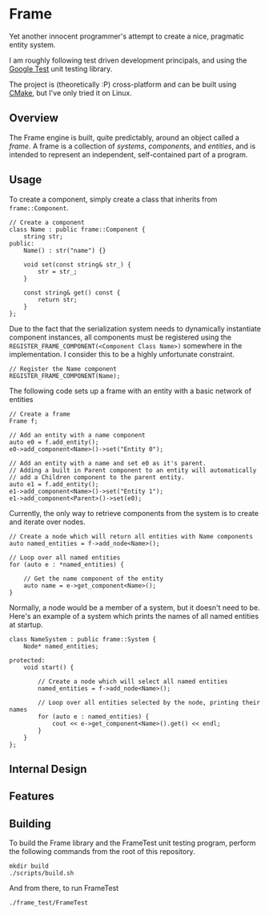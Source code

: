 Frame
=====

Yet another innocent programmer's attempt to create a nice, pragmatic entity system.


I am roughly following test driven development principals, and using the [Google Test](https://code.google.com/p/googletest/) unit testing library.

The project is (theoretically :P) cross-platform and can be built using [CMake](http://www.cmake.org/), but I've only tried it on Linux.


Overview
--------

The Frame engine is built, quite predictably, around an object called a *frame*.
A frame is a collection of *systems*, *components*, and *entities*, and is intended to represent an independent, self-contained part of a program.


Usage
-----

To create a component, simply create a class that inherits from `frame::Component`.

    // Create a component
    class Name : public frame::Component {
        string str;
    public:
        Name() : str("name") {}

        void set(const string& str_) {
            str = str_;
        }

        const string& get() const {
            return str;
        }
    };

Due to the fact that the serialization system needs to dynamically instantiate component instances, 
all components must be registered using the `REGISTER_FRAME_COMPONENT(<Component Class Name>)` somewhere in the implementation.
I consider this to be a highly unfortunate constraint.

    // Register the Name component
    REGISTER_FRAME_COMPONENT(Name);

The following code sets up a frame with an entity with a basic network of entities

    // Create a frame
    Frame f;

    // Add an entity with a name component
    auto e0 = f.add_entity();
    e0->add_component<Name>()->set("Entity 0");

    // Add an entity with a name and set e0 as it's parent.
    // Adding a built in Parent component to an entity will automatically
    // add a Children component to the parent entity.
    auto e1 = f.add_entity();
    e1->add_component<Name>()->set("Entity 1");
    e1->add_component<Parent>()->set(e0);

Currently, the only way to retrieve components from the system is to create and iterate over nodes.

    // Create a node which will return all entities with Name components
    auto named_entities = f->add_node<Name>();

    // Loop over all named entities
    for (auto e : *named_entities) {

        // Get the name component of the entity
        auto name = e->get_component<Name>();
    }

Normally, a node would be a member of a system, but it doesn't need to be.
Here's an example of a system which prints the names of all named entities at startup.

    class NameSystem : public frame::System {
        Node* named_entities;

    protected:
        void start() {

            // Create a node which will select all named entities
            named_entities = f->add_node<Name>();

            // Loop over all entities selected by the node, printing their names
            for (auto e : named_entities) {
                cout << e->get_component<Name>().get() << endl;
            }
        }
    };


Internal Design
---------------


Features
--------


Building
--------

To build the Frame library and the FrameTest unit testing program, perform the following commands from the root of this repository.

    mkdir build
    ./scripts/build.sh

And from there, to run FrameTest

    ./frame_test/FrameTest